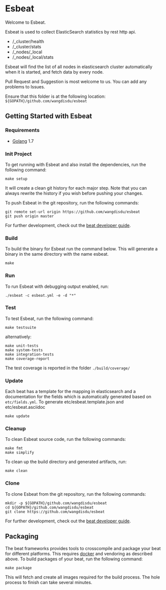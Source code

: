 # Esbeat

Welcome to Esbeat.

Esbeat is used to collect ElasticSearch statistics by rest http api.

- /_cluster/health
- /_cluster/stats
- /_nodes/_local
- /_nodes/_local/stats

Esbeat will find the list of all nodes in elasticsearch cluster automatically when it is started, and fetch data by every node.

Pull Request and Suggestion is most welcome to us. You can add any problems to Issues.

Ensure that this folder is at the following location:
`${GOPATH}/github.com/wangdisdu/esbeat`

## Getting Started with Esbeat

### Requirements

* [Golang](https://golang.org/dl/) 1.7

### Init Project
To get running with Esbeat and also install the
dependencies, run the following command:

```
make setup
```

It will create a clean git history for each major step. Note that you can always rewrite the history if you wish before pushing your changes.

To push Esbeat in the git repository, run the following commands:

```
git remote set-url origin https://github.com/wangdisdu/esbeat
git push origin master
```

For further development, check out the [beat developer guide](https://www.elastic.co/guide/en/beats/libbeat/current/new-beat.html).

### Build

To build the binary for Esbeat run the command below. This will generate a binary
in the same directory with the name esbeat.

```
make
```


### Run

To run Esbeat with debugging output enabled, run:

```
./esbeat -c esbeat.yml -e -d "*"
```


### Test

To test Esbeat, run the following command:

```
make testsuite
```

alternatively:
```
make unit-tests
make system-tests
make integration-tests
make coverage-report
```

The test coverage is reported in the folder `./build/coverage/`

### Update

Each beat has a template for the mapping in elasticsearch and a documentation for the fields
which is automatically generated based on `etc/fields.yml`.
To generate etc/esbeat.template.json and etc/esbeat.asciidoc

```
make update
```


### Cleanup

To clean  Esbeat source code, run the following commands:

```
make fmt
make simplify
```

To clean up the build directory and generated artifacts, run:

```
make clean
```


### Clone

To clone Esbeat from the git repository, run the following commands:

```
mkdir -p ${GOPATH}/github.com/wangdisdu/esbeat
cd ${GOPATH}/github.com/wangdisdu/esbeat
git clone https://github.com/wangdisdu/esbeat
```


For further development, check out the [beat developer guide](https://www.elastic.co/guide/en/beats/libbeat/current/new-beat.html).


## Packaging

The beat frameworks provides tools to crosscompile and package your beat for different platforms. This requires [docker](https://www.docker.com/) and vendoring as described above. To build packages of your beat, run the following command:

```
make package
```

This will fetch and create all images required for the build process. The hole process to finish can take several minutes.
